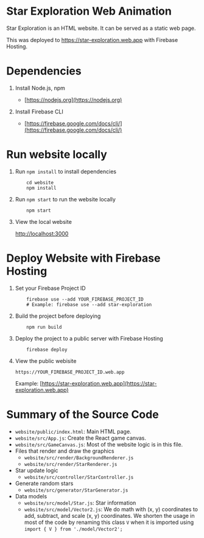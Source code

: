 # Star Exploration Web Animation

Star Exploration is an HTML website. It can be served as a static web page.

This was deployed to https://star-exploration.web.app with Firebase Hosting.

# Dependencies

1. Install Node.js, npm

    * [https://nodejs.org](https://nodejs.org)

1. Install Firebase CLI

    * [https://firebase.google.com/docs/cli/](https://firebase.google.com/docs/cli/)

# Run website locally

1. Run `npm install` to install dependencies

    ```
        cd website
        npm install
    ```

1. Run `npm start` to run the website locally

    ```
        npm start
    ```

1. View the local website

    [http://localhost:3000](http://localhost:3000)

# Deploy Website with Firebase Hosting

1. Set your Firebase Project ID

    ```
        firebase use --add YOUR_FIREBASE_PROJECT_ID
        # Example: firebase use --add star-exploration
    ```

1. Build the project before deploying

    ```
        npm run build
    ```

1. Deploy the project to a public server with Firebase Hosting

    ```
        firebase deploy
    ```

1. View the public webisite

    `https://YOUR_FIREBASE_PROJECT_ID.web.app`

    Example: [https://star-exploration.web.app](https://star-exploration.web.app)

# Summary of the Source Code

* `website/public/index.html`: Main HTML page.
* `website/src/App.js`: Create the React game canvas.
* `website/src/GameCanvas.js`: Most of the website logic is in this file.
* Files that render and draw the graphics
  * `website/src/render/BackgroundRenderer.js`
  * `website/src/render/StarRenderer.js`
* Star update logic
  * `website/src/controller/StarController.js`
* Generate random stars
  * `website/src/generator/StarGenerator.js`
* Data models
  * `website/src/model/Star.js`: Star information
  * `website/src/model/Vector2.js`: We do math with (x, y) coordinates
   to add, subtract, and scale (x, y) coordinates. We shorten the usage in
   most of the code by renaming this class `V` when it is imported using
   `import { V } from './model/Vector2';`
